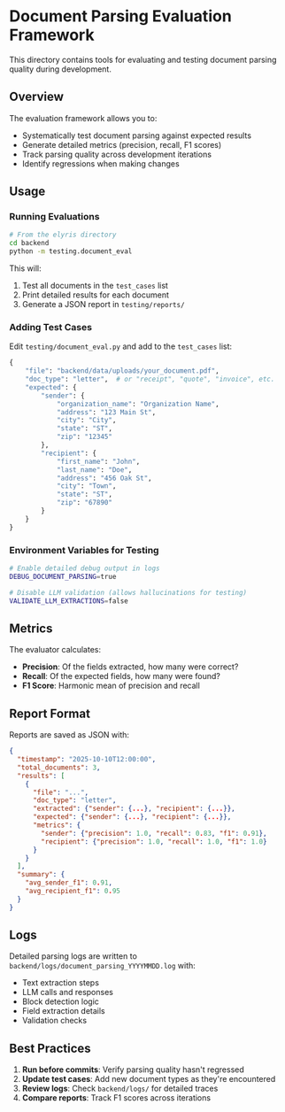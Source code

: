 # Document Parsing Evaluation Framework

This directory contains tools for evaluating and testing document parsing quality during development.

## Overview

The evaluation framework allows you to:
- Systematically test document parsing against expected results
- Generate detailed metrics (precision, recall, F1 scores)
- Track parsing quality across development iterations
- Identify regressions when making changes

## Usage

### Running Evaluations

```bash
# From the elyris directory
cd backend
python -m testing.document_eval
```

This will:
1. Test all documents in the `test_cases` list
2. Print detailed results for each document
3. Generate a JSON report in `testing/reports/`

### Adding Test Cases

Edit `testing/document_eval.py` and add to the `test_cases` list:

```python
{
    "file": "backend/data/uploads/your_document.pdf",
    "doc_type": "letter",  # or "receipt", "quote", "invoice", etc.
    "expected": {
        "sender": {
            "organization_name": "Organization Name",
            "address": "123 Main St",
            "city": "City",
            "state": "ST",
            "zip": "12345"
        },
        "recipient": {
            "first_name": "John",
            "last_name": "Doe",
            "address": "456 Oak St",
            "city": "Town",
            "state": "ST",
            "zip": "67890"
        }
    }
}
```

### Environment Variables for Testing

```bash
# Enable detailed debug output in logs
DEBUG_DOCUMENT_PARSING=true

# Disable LLM validation (allows hallucinations for testing)
VALIDATE_LLM_EXTRACTIONS=false
```

## Metrics

The evaluator calculates:
- **Precision**: Of the fields extracted, how many were correct?
- **Recall**: Of the expected fields, how many were found?
- **F1 Score**: Harmonic mean of precision and recall

## Report Format

Reports are saved as JSON with:
```json
{
  "timestamp": "2025-10-10T12:00:00",
  "total_documents": 3,
  "results": [
    {
      "file": "...",
      "doc_type": "letter",
      "extracted": {"sender": {...}, "recipient": {...}},
      "expected": {"sender": {...}, "recipient": {...}},
      "metrics": {
        "sender": {"precision": 1.0, "recall": 0.83, "f1": 0.91},
        "recipient": {"precision": 1.0, "recall": 1.0, "f1": 1.0}
      }
    }
  ],
  "summary": {
    "avg_sender_f1": 0.91,
    "avg_recipient_f1": 0.95
  }
}
```

## Logs

Detailed parsing logs are written to `backend/logs/document_parsing_YYYYMMDD.log` with:
- Text extraction steps
- LLM calls and responses
- Block detection logic
- Field extraction details
- Validation checks

## Best Practices

1. **Run before commits**: Verify parsing quality hasn't regressed
2. **Update test cases**: Add new document types as they're encountered
3. **Review logs**: Check `backend/logs/` for detailed traces
4. **Compare reports**: Track F1 scores across iterations

